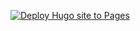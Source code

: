 [![Deploy Hugo site to Pages](https://github.com/ymedlop/ymedlop/actions/workflows/hugo.yml/badge.svg)](https://github.com/ymedlop/ymedlop/actions/workflows/hugo.yml)
